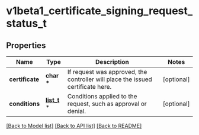 # v1beta1_certificate_signing_request_status_t

## Properties
Name | Type | Description | Notes
------------ | ------------- | ------------- | -------------
**certificate** | **char \*** | If request was approved, the controller will place the issued certificate here. | [optional] 
**conditions** | [**list_t**](v1beta1_certificate_signing_request_condition.md) \* | Conditions applied to the request, such as approval or denial. | [optional] 

[[Back to Model list]](../README.md#documentation-for-models) [[Back to API list]](../README.md#documentation-for-api-endpoints) [[Back to README]](../README.md)


